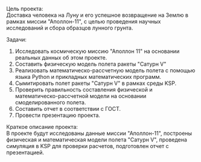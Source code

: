 Цель проекта:  
Доставка человека на Луну и его успешное возвращение на Землю в рамках миссии "Аполлон-11", с целью проведения научных исследований и сбора образцов лунного грунта.

Задачи:  
1. Исследовать космическую миссию "Аполлон 11" на основании реальных данных об этом проекте.
2. Составить физическую модель полета ракеты "Сатурн V"
3. Реализовать математическо-рассчетную модель полета с помощью языка Python и прикладных математических программ.
4. Сымитировать полет ракеты "Сатурн V" в рамках среды KSP.
5. Проверить правильность составления физической и математическо-рассчетной модели на основании смоделированного полета.
6. Составить отчет в соответствии с ГОСТ.
7. Провести презентацию проекта.

Краткое описание проекта:  
В проекте будут исследованы данные миссии "Аполлон-11", построены физическая и математическая модели полета "Сатурн V", проведена симуляция в KSP для проверки расчетов, подготовлен отчет с презентацией.

